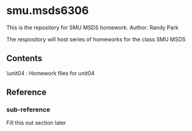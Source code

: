 # smu.msds6306

This is the repository for SMU MSDS homework.
Author: Randy Park

The respository will host series of homeworks for the class SMU MSDS


## Contents

\unit04 : Homework files for unit04


## Reference

### sub-reference

Fill this out section later